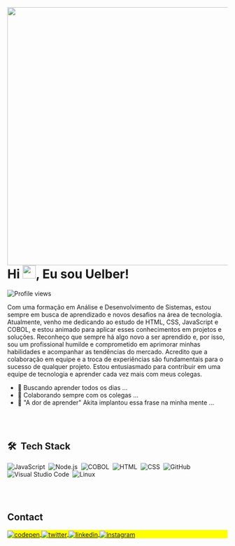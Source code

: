 <img align="right" height="590em" src="https://i.imgur.com/7BJy9zb.png"/>
<h1 align="left">Hi <img src="https://raw.githubusercontent.com/kaueMarques/kaueMarques/master/hi.gif" height="30px">, Eu sou Uelber!</h1>
<p align="left"> <img src="https://komarev.com/ghpvc/?username=uelberbell&color=yellow" alt="Profile views" /> </p>
<p>
Com uma formação em Análise e Desenvolvimento de Sistemas, estou sempre em busca de aprendizado e novos desafios na área de tecnologia. Atualmente, venho me dedicando ao estudo de HTML, CSS, JavaScript e COBOL, e estou animado para aplicar esses conhecimentos em projetos e soluções. Reconheço que sempre há algo novo a ser aprendido e, por isso, sou um profissional humilde e comprometido em aprimorar minhas habilidades e acompanhar as tendências do mercado. Acredito que a colaboração em equipe e a troca de experiências são fundamentais para o sucesso de qualquer projeto. Estou entusiasmado para contribuir em uma equipe de tecnologia e aprender cada vez mais com meus colegas.
</p>

- 🔭 Buscando aprender todos os dias ...
- 👯 Colaborando sempre com os colegas ...
- 🤔 "A dor de aprender" Akita implantou essa frase na minha mente ...

<br><br>

## 🛠 &nbsp;Tech Stack

![JavaScript](https://img.shields.io/badge/-JavaScript-05122A?style=flat&logo=javascript)&nbsp;
![Node.js](https://img.shields.io/badge/-Node.js-05122A?style=flat&logo=node.js)&nbsp;
![COBOL](https://img.shields.io/badge/-COBOL-05122A?style=flat&logo=COBOL)&nbsp;
![HTML](https://img.shields.io/badge/-HTML-05122A?style=flat&logo=HTML5)&nbsp;
![CSS](https://img.shields.io/badge/-CSS-05122A?style=flat&logo=CSS3&logoColor=1572B6)&nbsp;
![GitHub](https://img.shields.io/badge/-GitHub-05122A?style=flat&logo=github)&nbsp;
![Visual Studio Code](https://img.shields.io/badge/-Visual%20Studio%20Code-05122A?style=flat&logo=visual-studio-code&logoColor=007ACC)&nbsp;
![Linux](https://img.shields.io/badge/-Linux-05122A?style=flat&logo=linux)&nbsp;

<br><br>

## Contact

<p align="left" style="background:yellow">
<a href="https://codepen.io/uelberbell" target="_blank">
  <img align="center" src="https://img.shields.io/badge/-uelberbell-05122A?style=flat&logo=codepen" alt="codepen"/>
</a>
  <a href="https://twitter.com/uelberbell" target="_blank">
  <img align="center" src="https://img.shields.io/badge/-uelberbell-05122A?style=flat&logo=twitter" alt="twitter"/>  
</a>
<a href="https://www.linkedin.com/in/uelber-pereira-914b51142/" target="_blank">
  <img align="center" src="https://img.shields.io/badge/-uelberbell-05122A?style=flat&logo=linkedin" alt="linkedin"/>
</a>
<a href="https://instagram.com/uelberbell" target="_blank">
 <img align="center" src="https://img.shields.io/badge/-uelberbell-05122A?style=flat&logo=instagram" alt="instagram"/>
</a>

  
<br><br>
 <!-- 
## ⚙️ &nbsp;GitHub Analytics

<p align="left">
<img width="530em" src="https://github-readme-stats.vercel.app/api?username=uelberbell&show_icons=true&theme=vision-friendly-dark" alt="uelberbell's stats"/>
<img width="530em" src="https://github-readme-stats.vercel.app/api/top-langs/?username=uelberbell&layout=compact&theme=vision-friendly-dark" alt="uelberbell's most languages"/>
</p>

<br><br>
